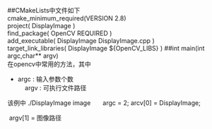 
##CMakeLists中文件如下  
cmake_minimum_required(VERSION 2.8)  
project( DisplayImage )  
find_package( OpenCV REQUIRED )  
add_executable( DisplayImage DisplayImage.cpp )  
target_link_libraries( DisplayImage ${OpenCV_LIBS} )
##int main(int argc,char** argv)  
  在opencv中常用的方法，其中   
   * argc : 输入参数个数  
     argv : 可执行文件路径  
     
 该例中 ./DisplayImage image  
  
   argc = 2;
   arcv[0] = DisplayImage;   
   
  argv[1] = 图像路径
